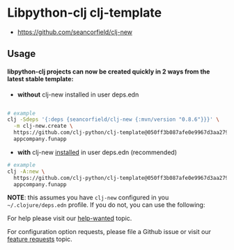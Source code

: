 # Libpython-clj clj-template

* https://github.com/seancorfield/clj-new


## Usage

#### libpython-clj projects can now be created quickly in 2 ways from the latest stable template:


-   **without** clj-new installed in user deps.edn

```bash 

# example
clj -Sdeps '{:deps {seancorfield/clj-new {:mvn/version "0.8.6"}}}' \
  -m clj-new.create \
  https://github.com/clj-python/clj-template@050ff3b087afe0e9967d3aa2793b57e422573fdb \
  appcompany.funapp
```

-    **with** clj-new [installed](https://github.com/seancorfield/clj-new) in user deps.edn (recommended)

```bash 
# example
clj -A:new \
  https://github.com/clj-python/clj-template@050ff3b087afe0e9967d3aa2793b57e422573fdb \
  appcompany.funapp
```

   **NOTE**: this assumes you have `clj-new` configured in you `~/.clojure/deps.edn`
   profile. If you do not, you can use the following:
   
   

For help please visit our [help-wanted](https://clojurians.zulipchat.com/#narrow/stream/215609-libpython-clj-dev/topic/help-wanted) topic.

For configuration option requests, please file a Github issue or visit our [feature requests]( https://clojurians.zulipchat.com/#narrow/stream/215609-libpython-clj-dev/topic/feature-requests) topic.  
